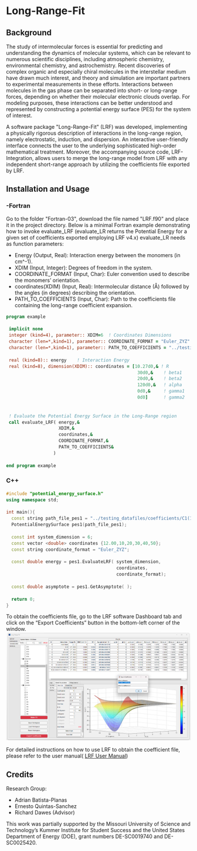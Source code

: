 # Long-Range-Fit

## Background

The study of intermolecular forces is essential for predicting and understanding the dynamics of molecular systems, which can be relevant to numerous scientific disciplines, including atmospheric chemistry, environmental chemistry, and astrochemistry. Recent discoveries of complex organic and especially chiral molecules in the interstellar medium have drawn much interest, and theory and simulation are important partners to experimental measurements in these efforts. Interactions between molecules in the gas phase can be separated into short- or long-range forces, depending on whether their molecular electronic clouds overlap. For modeling purposes, these interactions can be better understood and represented by constructing a potential energy surface (PES) for the system of interest.

A software package "Long-Range-Fit" (LRF) was developed, implementing a physically rigorous description of interactions in the long-range region, namely electrostatic, induction, and dispersion. An interactive user-friendly interface connects the user to the underlying sophisticated high-order mathematical treatment. Moreover, the accompanying source code, LRF-Integration, allows users to merge the long-range model from LRF with any independent short-range approach by utilizing the coefficients file exported by LRF.


## Installation and Usage
### -Fortran
Go to the folder "Fortran-03", download the file named "LRF.f90" and place it in the project directory. Below is a minimal Fortran example demonstrating how to invoke evaluate_LRF (evaluate_LR returns the Potential Energy for a given set of coefficients exported employing LRF v4.x)
evaluate_LR needs as function parameters:
- Energy (Output, Real): Interaction energy between the monomers (in cm^-1).
- XDIM (Input, Integer): Degrees of freedom in the system.
- COORDINATE_FORMAT (Input, Char): Euler convention used to describe the monomers’ orientation.
- coordinates(XDIM) (Input, Real): Intermolecular distance (Å) followed by the angles (in degrees) describing the orientation.
- PATH_TO_COEFFICIENTS (Input, Char): Path to the coefficients file containing the long-range coefficient expansion.

```fortran
program example

 implicit none
 integer (kind=4), parameter:: XDIM=6  ! Coordinates Dimensions
 character (len=*,kind=1), parameter:: COORDINATE_FORMAT = "Euler_ZYZ"   ! Coordinate Format
 character (len=*,kind=1), parameter:: PATH_TO_COEFFICIENTS = "../testing_datafiles/coefficients/C1(1)_C1(1)_Coeff.txt"

 real (kind=8):: energy    ! Interaction Energy
 real (kind=8), dimension(XDIM):: coordinates = [10.27d0,& ! R
                                                  30d0,&    ! beta1
                                                  20d0,&    ! beta2
                                                  120d0,&   ! alpha
                                                  0d0,&     ! gamma1
                                                  0d0]      ! gamma2


 ! Evaluate the Potential Energy Surface in the Long-Range region
 call evaluate_LRF( energy,&
                    XDIM,&
                    coordinates,&
                    COORDINATE_FORMAT,&
                    PATH_TO_COEFFICIENTS&
                  )

end program example
   ```
### C++
```c++
#include "potential_energy_surface.h"
using namespace std;

int main(){
  const string path_file_pes1 = "../testing_datafiles/coefficients/C1(1)_C1(1)_Coeff.txt";
  PotentialEnergySurface pes1(path_file_pes1);

  const int system_dimension = 6;
  const vector <double> coordinates {12.00,10,20,30,40,50};
  const string coordinate_format = "Euler_ZYZ";

  const double energy = pes1.EvaluateLRF( system_dimension,
                                          coordinates,
                                          coordinate_format);

  const double asymptote = pes1.GetAsymptote( );

  return 0;
}
   ```
To obtain the coefficients file, go to the LRF software Dashboard tab and click on the “Export Coefficients” button in the bottom-left corner of the window.  
![alt text](./LRF_Export.png)

For detailed instructions on how to use LRF to obtain the coefficient file, please refer to the user manual( <a href="https://github.com/dawesr-repo/LRF-Integration/blob/Updating-Readme/LRF_User_Manual.pdf" >LRF User Manual</a>)
## Credits
Research Group:
- Adrian Batista-Planas
- Ernesto Quintas-Sanchez
- Richard Dawes (Advisor)

This work was partially supported by the Missouri University of Science and Technology’s Kummer Institute for Student Success and the United States Department of Energy (DOE), grant numbers DE-SC0019740 and DE-SC0025420.











